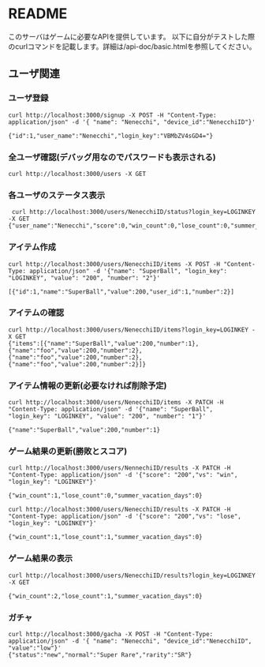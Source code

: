 # README

このサーバはゲームに必要なAPIを提供しています。
以下に自分がテストした際のcurlコマンドを記載します。詳細は/api-doc/basic.htmlを参照してください。

## ユーザ関連
### ユーザ登録
	curl http://localhost:3000/signup -X POST -H "Content-Type: application/json" -d '{ "name": "Nenecchi", "device_id":"NenecchiID"}'
	
	{"id":1,"user_name":"Nenecchi","login_key":"VBMbZV4sGD4="}


### 全ユーザ確認(デバッグ用なのでパスワードも表示される)
	curl http://localhost:3000/users -X GET
	

### 各ユーザのステータス表示
	 curl http://localhost:3000/users/NenecchiID/status?login_key=LOGINKEY -X GET	
	{"user_name":"Nenecchi","score":0,"win_count":0,"lose_count":0,"summer_vacation_days":0}
	
### アイテム作成
	curl http://localhost:3000/users/NenecchiID/items -X POST -H "Content-Type: application/json" -d '{"name": "SuperBall", "login_key": "LOGINKEY", "value": "200", "number": "2"}'
	
	[{"id":1,"name":"SuperBall","value":200,"user_id":1,"number":2}]
### アイテムの確認
	curl http://localhost:3000/users/NenecchiID/items?login_key=LOGINKEY -X GET	
	{"items":[{"name":"SuperBall","value":200,"number":1},{"name":"foo","value":200,"number":2},{"name":"foo","value":200,"number":2},{"name":"foo","value":200,"number":2}]}
	

### アイテム情報の更新(必要なければ削除予定)
	curl http://localhost:3000/users/NenecchiID/items -X PATCH -H "Content-Type: application/json" -d '{"name": "SuperBall", "login_key": "LOGINKEY", "value": "200", "number": "1"}'
	
	{"name":"SuperBall","value":200,"number":1}
	

### ゲーム結果の更新(勝敗とスコア)
	curl http://localhost:3000/users/NennechiID/results -X PATCH -H "Content-Type: application/json" -d '{"score": "200","vs": "win", "login_key": "LOGINKEY"}'
	
	{"win_count":1,"lose_count":0,"summer_vacation_days":0}
	
	curl http://localhost:3000/users/NenecchiID/results -X PATCH -H "Content-Type: application/json" -d '{"score": "200","vs": "lose", "login_key": "LOGINKEY"}'
	
	{"win_count":1,"lose_count":1,"summer_vacation_days":0}


### ゲーム結果の表示
	curl http://localhost:3000/users/NenecchiID/results?login_key=LOGINKEY -X GET 

	{"win_count":2,"lose_count":1,"summer_vacation_days":0}
	

### ガチャ
	curl http://localhost:3000/gacha -X POST -H "Content-Type: application/json" -d '{ "name": "Nenecchi", "device_id":"NenecchiID", "value":"low"}'
	{"status":"new","normal":"Super Rare","rarity":"SR"}
	
